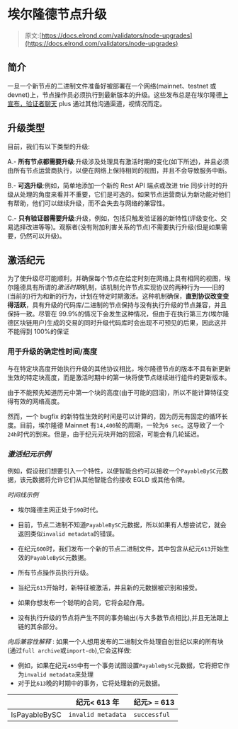 # 埃尔隆德节点升级

> 原文:[https://docs.elrond.com/validators/node-upgrades](https://docs.elrond.com/validators/node-upgrades)

 ## **简介**

一旦一个新节点的二进制文件准备好被部署在一个网络(mainnet、testnet 或 devnet)上，节点操作员必须执行到最新版本的升级。这些发布总是在埃尔隆德[上宣布，验证者聊天](https://t.me/ElrondValidators) plus 通过其他沟通渠道，视情况而定。

## **升级类型**

目前，我们有以下类型的升级:

A.- **所有节点都需要升级**:升级涉及处理具有激活时期的变化(如下所述)，并且必须由所有节点运营商执行，以便在网络上保持相同的视图，并且不会导致服务中断。

B.- **可选升级**:例如，简单地添加一个新的 Rest API 端点或改进 trie 同步计时的升级从处理的角度来看并不重要，它们是可选的。如果节点运营商认为新功能对他们有帮助，他们可以继续升级，而不会失去与网络的兼容性。

C.- **只有验证器需要升级**:升级，例如，包括只触发验证器的新特性(评级变化、交易选择改进等等)。观察者(没有附加利害关系的节点)不需要执行升级(但是如果需要，仍然可以升级)。

## **激活纪元**

为了使升级尽可能顺利，并确保每个节点在给定时刻在网络上具有相同的视图，埃尔隆德具有所谓的*激活时期*机制，该机制允许节点实现协议的两种行为——旧的(当前的)行为和新的行为，计划在特定时期激活。这种机制确保，**直到协议改变变得活跃**，具有升级的代码库/二进制的节点保持与没有执行升级的节点兼容，并且保持一致。尽管在 99.9%的情况下会发生这种情况，但由于在执行第三方(埃尔隆德区块链用户)生成的交易的同时升级代码库时会出现不可预见的后果，因此这并不能得到 100%的保证

### **用于升级的确定性时间/高度**

与在特定块高度开始执行升级的其他协议相比，埃尔隆德节点的版本不具有新更新生效的特定块高度，而是激活时期中的第一块将使节点继续进行组件的更新版本。

由于不能预先知道历元中第一个块的高度(由于可能的回滚)，所以不能计算特征变得有效的网络高度。

然而，一个 bugfix 的新特性生效的时间是可以计算的，因为历元有固定的循环长度。目前，埃尔隆德 Mainnet 有`14,400`轮的周期，一轮为`6 sec`。这导致了一个`24h`时代的到来。但是，由于纪元元块开始的回滚，可能会有几轮延迟。

### *激活纪元示例*

例如，假设我们想要引入一个特性，以便智能合约可以接收一个`PayableBySC`元数据，该元数据将允许它们从其他智能合约接收 EGLD 或其他令牌。

*时间线示例*

*   埃尔隆德主网正处于`590`时代。

*   目前，节点二进制不知道`PayableBySC`元数据，所以如果有人想尝试它，就会返回类似`invalid metadata`的错误。

*   在纪元`600`时，我们发布一个新的节点二进制文件，其中包含从纪元`613`开始生效的`PayableBySC`元数据。

*   所有节点操作员执行升级。

*   当纪元`613`开始时，新特征被激活，并且新的元数据被识别和接受。

*   如果你想发布一个聪明的合同，它将会起作用。

*   没有执行升级的节点将产生不同的事务输出(与大多数节点相比),并且无法跟上链的其余部分。

*向后兼容性解释* :
如果一个人想用发布的二进制文件处理自创世纪以来的所有块(通过`full archive`或`import-db`),它会这样做:

*   例如，如果在纪元`455`中有一个事务试图设置`PayableBySC`元数据，它将把它作为`invalid metadata`来处理
*   对于比`613`晚的时期中的事务，它将处理新的元数据。

|  | 纪元< 613 年 | 纪元> = 613 |
| --- | --- | --- |
| IsPayableBySC | `invalid metadata` | `successful` |